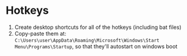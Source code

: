 # Hotkeys

1. Create desktop shortcuts for all of the hotkeys (including bat files)
2. Copy-paste them at: `C:\Users\user\AppData\Roaming\Microsoft\Windows\Start Menu\Programs\Startup`, so that they'll autostart on windows boot
